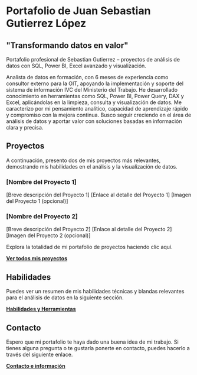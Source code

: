# Portafolio de Juan Sebastian Gutierrez López
## "Transformando datos en valor"

Portafolio profesional de Sebastian Gutierrez – proyectos de análisis de datos con SQL, Power BI, Excel avanzado y visualización.

Analista de datos en formación, con 6 meses de experiencia como consultor externo para la OIT, apoyando la implementación y soporte del sistema de información IVC del Ministerio del Trabajo. He desarrollado conocimiento en herramientas como SQL, Power BI, Power Query, DAX y Excel, aplicándolas en la limpieza, consulta y visualización de datos. Me caracterizo por mi pensamiento analítico, capacidad de aprendizaje rápido y compromiso con la mejora continua. Busco seguir creciendo en el área de análisis de datos y aportar valor con soluciones basadas en información clara y precisa.

## Proyectos

A continuación, presento dos de mis proyectos más relevantes, demostrando mis habilidades en el análisis y la visualización de datos.

### [Nombre del Proyecto 1]
[Breve descripción del Proyecto 1]
[Enlace al detalle del Proyecto 1]
[Imagen del Proyecto 1 (opcional)]

### [Nombre del Proyecto 2]
[Breve descripción del Proyecto 2]
[Enlace al detalle del Proyecto 2]
[Imagen del Proyecto 2 (opcional)]

Explora la totalidad de mi portafolio de proyectos haciendo clic aquí.

**[Ver todos mis proyectos](Proyectos/)**

## Habilidades

Puedes ver un resumen de mis habilidades técnicas y blandas relevantes para el análisis de datos en la siguiente sección.

**[Habilidades y Herramientas](Habilidades/)**

## Contacto

Espero que mi portafolio te haya dado una buena idea de mi trabajo. Si tienes alguna pregunta o te gustaría ponerte en contacto, puedes hacerlo a través del siguiente enlace.

**[Contacto e información](Contacto/)**
